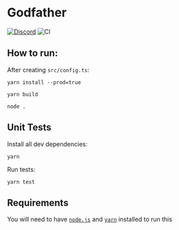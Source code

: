 # Godfather

[![Discord](https://discordapp.com/api/guilds/723535249073504306/embed.png)](https://discord.gg/gFhvChy)
![CI](https://github.com/Soumil07/godfather/workflows/Continuous%20Integration/badge.svg)


## How to run:

After creating `src/config.ts`:

`yarn install --prod=true` 

`yarn build`

`node .`

## Unit Tests

Install all dev dependencies:

`yarn`

Run tests:

`yarn test`

## Requirements

You will need to have [`node.js`](https://nodejs.org/en/) and [`yarn`](https://yarnpkg.com/) installed to run this 
